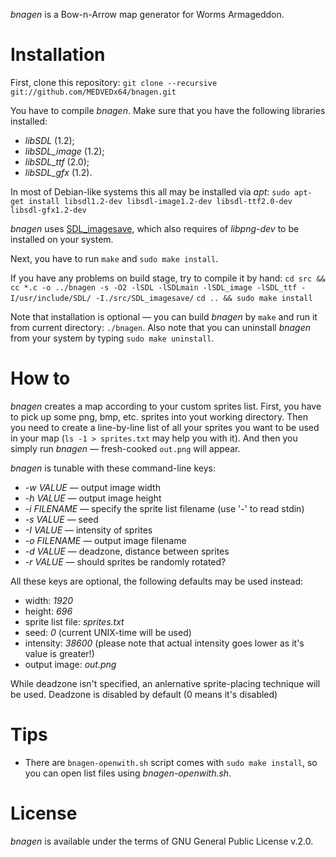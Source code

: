*bnagen* is a Bow-n-Arrow map generator for Worms Armageddon.

Installation
============

First, clone this repository:
`git clone --recursive git://github.com/MEDVEDx64/bnagen.git`

You have to compile *bnagen*. Make sure that you have the following libraries installed:
 - *libSDL* (1.2);
 - *libSDL_image* (1.2);
 - *libSDL_ttf* (2.0);
 - *libSDL_gfx* (1.2).

In most of Debian-like systems this all may be installed via *apt*:
`sudo apt-get install libsdl1.2-dev libsdl-image1.2-dev libsdl-ttf2.0-dev libsdl-gfx1.2-dev`

*bnagen* uses [SDL_imagesave](https://github.com/TheWatcher/SDL_imagesave), which also requires of *libpng-dev* to be installed on your system.

Next, you have to run `make` and `sudo make install`.

If you have any problems on build stage, try to compile it by hand:
`cd src && cc *.c -o ../bnagen -s -O2 -lSDL -lSDLmain -lSDL_image -lSDL_ttf -I/usr/include/SDL/ -I./src/SDL_imagesave/`
`cd .. && sudo make install`

Note that installation is optional — you can build *bnagen* by `make` and run it from current directory: `./bnagen`.
Also note that you can uninstall *bnagen* from your system by typing `sudo make uninstall`.

How to
======

*bnagen* creates a map according to your custom sprites list. First, you have to pick up some png, bmp, etc. sprites into yout working directory. Then you need to create a line-by-line list of all your sprites you want to be used in your map (`ls -1 > sprites.txt` may help you with it). And then you simply run *bnagen* — fresh-cooked `out.png` will appear.

*bnagen* is tunable with these command-line keys:
 - *-w VALUE* — output image width
 - *-h VALUE* — output image height
 - *-i FILENAME* — specify the sprite list filename (use '-' to read stdin)
 - *-s VALUE* — seed
 - *-I VALUE* — intensity of sprites
 - *-o FILENAME* — output image filename
 - *-d VALUE* — deadzone, distance between sprites
 - *-r VALUE* — should sprites be randomly rotated?

All these keys are optional, the following defaults may be used instead:
 - width: *1920*
 - height: *696*
 - sprite list file: *sprites.txt*
 - seed: *0* (current UNIX-time will be used)
 - intensity: *38600* (please note that actual intensity goes lower as it's value is greater!)
 - output image: *out.png*

While deadzone isn't specified, an anlernative sprite-placing technique will be used. Deadzone is disabled by default (0 means it's disabled)

Tips
====

 - There are `bnagen-openwith.sh` script comes with `sudo make install`, so you can open list files using *bnagen-openwith.sh*.

License
=======

*bnagen* is available under the terms of GNU General Public License v.2.0.
